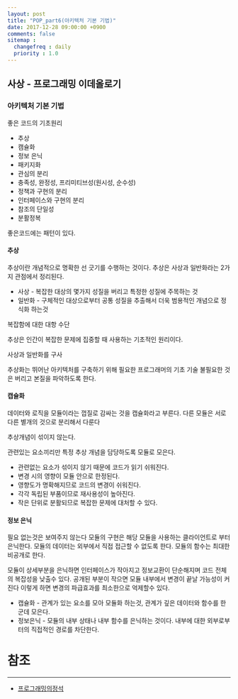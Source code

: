 ```yaml
---
layout: post
title: "POP_part6(아키텍처 기본 기법)"
date: 2017-12-28 09:00:00 +0900
comments: false
sitemap :
  changefreq : daily
  priority : 1.0
---
```


## 사상 - 프로그래밍 이데올로기

### 아키텍처 기본 기법

좋은 코드의 기초원리

* 추상
* 캠슐화
* 정보 은닉
* 패키지화
* 관심의 분리
* 충족성, 완정성, 프리미티브성(원시성, 순수성)
* 정책과 구현의 분리
* 인터페이스와 구현의 분리
* 참조의 단일성
* 분활정복

좋은코드에는 패턴이 있다.

#### 추상

추상이란 개념적으로 명확한 선 긋기를 수행하는 것이다.
추상은 사상과 일반화라는 2가지 관점에서 정리된다.

* 사상 - 복잡한 대상의 몇가지 성질을 버리고 특정한 성질에 주목하는 것
* 일반화 - 구체적인 대상으로부터 공통 성질을 추출해서 더욱 범용적인 개념으로 정식화 하는것

복잡함에 대한 대항 수단

추상은 인간이 복잡한 문제에 집중할 때 사용하는 기초적인 원리이다.

사상과 일반화를 구사

추상화는 뛰어난 아키텍처를 구축하기 위해 필요한 프로그래머의 기초 기술
불필요한 것은 버리고 본질을 파악하도록 한다.

#### 캡슐화

데이터와 로직을 모듈이라는 껍질로 감싸는 것을 캡슐화라고 부른다. 다른 모듈은 서로 다른 별개의 것으로 분리해서 다룬다

추상개념이 섞이지 않는다.

관련있는 요소끼리만 특정 추상 개념을 담당하도록 모듈로 모은다.

* 관련없는 요소가 섞이지 않기 때문에 코드가 읽기 쉬워진다.
* 변경 시의 영향이 모듈 안으로 한정된다.
* 영향도가 명확해지므로 코드의 변경이 쉬워진다.
* 각각 독립된 부품이므로 재사용성이 높아진다.
* 작은 단위로 분활되므로 복잡한 문제에 대처할 수 있다.

#### 정보 은닉

필요 없는것은 보여주지 않는다 모듈의 구현은 해당 모듈을 사용하는 클라이언트로 부터 은닉한다.
모듈의 데이터는 외부에서 직접 접근할 수 없도록 한다. 모듈의 함수는 최대한 비공개로 한다.

모듈이 상세부분을 은닉하면 인터페이스가 작아지고 정보교환이 단순해지며 코드 전체의 복잡성을 낮출수 있다.
공개된 부분이 작으면 모듈 내부에서 변경이 끝날 가능성이 커진다 이렇게 하면 변경의 파급효과를 최소한으로 억제할수 있다.

* 캡슐화 - 관계가 있는 요소를 모아 모듈화 하는것, 관계가 깊은 데이터와 함수를 한군데 모은다.
* 정보은닉 - 모듈의 내부 상태나 내부 함수를 은닉하는 것이다. 내부에 대한 외부로부터의 직접적인 경로를 차단한다.



# 참조 
-----
* [프로그래밍의정석](http://www.yes24.com/24/Goods/55254076?Acode=101)
